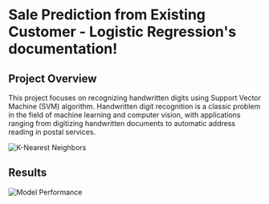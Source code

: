 
Sale Prediction from Existing Customer - Logistic Regression's documentation!
====================================================================================================================

Project Overview
-------------------
This project focuses on recognizing handwritten digits using Support Vector Machine (SVM) algorithm. 
Handwritten digit recognition is a classic problem in the field of machine learning and computer vision, 
with applications ranging from digitizing handwritten documents to automatic address reading in postal services.

![K-Nearest Neighbors](build/html/_images/Support-Vector-Machine.png)



Results
-------------------------------------------

![Model Performance](build/html/_images/3.1.jpg)


